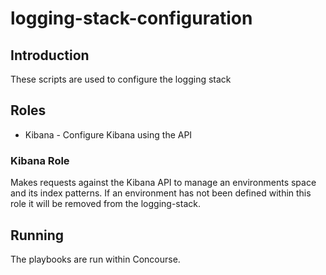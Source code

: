 # logging-stack-configuration

## Introduction

These scripts are used to configure the logging stack

## Roles

- Kibana - Configure Kibana using the API

### Kibana Role

Makes requests against the Kibana API to manage an environments space and its index patterns.
If an environment has not been defined within this role it will be removed from the logging-stack.

## Running

The playbooks are run within Concourse.
